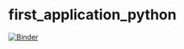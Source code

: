 # first_application_python
[![Binder](https://mybinder.org/badge_logo.svg)](https://mybinder.org/v2/gh/mattmcfa171/first_application_python/HEAD)
